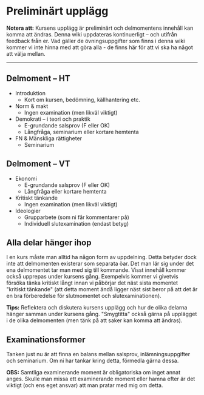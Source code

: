 # Preliminärt upplägg

**Notera att:** Kursens upplägg är preliminärt och delmomentens innehåll kan komma att ändras. Denna wiki uppdateras kontinuerligt – och utifrån feedback från er. Vad gäller de övningsuppgifter som finns i denna wiki kommer vi inte hinna med att göra alla - de finns här för att vi ska ha något att välja mellan. 

***

## Delmoment – HT
* Introduktion
	* Kort om kursen, bedömning, källhantering etc. 
* Norm & makt
	* Ingen examination (men likväl viktigt)
* Demokrati – i teori och praktik
	* E-grundande salsprov (F eller OK)
	* Långfråga, seminarium eller kortare hemtenta
* FN & Mänskliga rättigheter
	* Seminarium 

## Delmoment – VT
* Ekonomi
	* E-grundande salsprov (F eller OK)
	* Långfråga eller kortare hemtenta
* Kritiskt tänkande
	* Ingen examination (men likväl viktigt)
* Ideologier
	* Grupparbete (som ni får kommentarer på)
	* Individuell slutexamination (endast betyg)




## Alla delar hänger ihop
I en kurs måste man alltid ha någon form av uppdelning. Detta betyder dock inte att delmomenten existerar som separata öar. Det man lär sig under det ena delmomentet tar man med sig till kommande. Visst innehåll kommer också upprepas under kursens gång. Exempelvis kommer vi givetvis försöka tänka kritiskt långt innan vi påbörjar det näst sista momentet "kritiskt tänkande" (att detta moment ändå ligger näst sist beror på att det är en bra förberedelse för slutmomentet och slutexaminationen). 

**Tips:** Reflektera och diskutera kursens upplägg och hur de olika delarna hänger samman under kursens gång. "Smygtitta" också gärna på upplägget i de olika delmomenten (men tänk på att saker kan komma att ändras).




## Examinationsformer

Tanken just nu är att finna en balans mellan salsprov, inlämningsuppgifter och seminarium. Om ni har tankar kring detta, förmedla gärna dessa.

**OBS:** Samtliga examinerande moment är obligatoriska om inget annat anges. Skulle man missa ett examinerande moment eller hamna efter är det viktigt (och ens eget ansvar) att man pratar med mig om detta.



